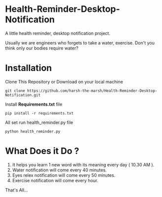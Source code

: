 # Health-Reminder-Desktop-Notification

A little health reminder, desktop notification project.

Usually we are engineers who forgets to take a water, exercise. Don't you think only our bodies require water?

# Installation

Clone This Repository or Download on your local machine
```
git clone https://github.com/harsh-the-marsh/Health-Reminder-Desktop-Notification.git
```
Install **Requirements.txt** file
```
pip install -r requirements.txt
```
All set run health_reminder.py file
```
python health_reminder.py
```

What Does it Do ?
==============================

1. It helps you learn 1 new word with its meaning every day ( 10.30 AM ).
2. Water notification will come every 40 minutes.
3. Eyes relex notification will come every 50 minutes.
4. Exercise notification will come every hour.


That's All...
